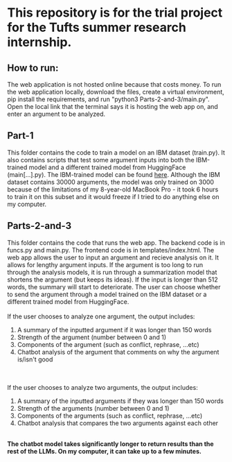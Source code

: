 <h1>This repository is for the trial project for the Tufts summer research internship.</h1>

<h2>How to run:</h2> The web application is not hosted online because that costs money. To run the web application locally, download the files, create a virtual environment, pip install the requirements, and run "python3 Parts-2-and-3/main.py". Open the local link that the terminal says it is hosting the web app on, and enter an argument to be analyzed.

<h2>Part-1</h2> This folder contains the code to train a model on an IBM dataset (train.py). It also contains scripts that test some argument inputs into both the IBM-trained model and a different trained model from HuggingFace (main[...].py). The IBM-trained model can be found <a href="https://huggingface.co/aurielwish/trial-project">here</a>. Although the IBM dataset contains 30000 arguments, the model was only trained on 3000 because of the limitations of my 8-year-old MacBook Pro - it took 6 hours to train it on this subset and it would freeze if I tried to do anything else on my computer.

<h2>Parts-2-and-3</h2> This folder contains the code that runs the web app. The backend code is in funcs.py and main.py. The frontend code is in templates/index.html. The web app allows the user to input an argument and recieve analysis on it. It allows for lengthy argument inputs. If the argument is too long to run through the analysis models, it is run through a summarization model that shortens the argument (but keeps its ideas). If the input is longer than 512 words, the summary will start to deteriorate. The user can choose whether to send the argument through a model trained on the IBM dataset or a different trained model from HuggingFace.
<br><br>
If the user chooses to analyze one argument, the output includes:
<ol>
    <li>A summary of the inputted argument if it was longer than 150 words</li>
    <li>Strength of the argument (number between 0 and 1)</li>
    <li>Components of the argument (such as conflict, rephrase, ...etc)</li>
    <li>Chatbot analysis of the argument that comments on why the argument is/isn't good</li>
</ol>
<br><br>
If the user chooses to analyze two arguments, the output includes:
<ol>
    <li>A summary of the inputted arguments if they was longer than 150 words</li>
    <li>Strength of the arguments (number between 0 and 1)</li>
    <li>Components of the arguments (such as conflict, rephrase, ...etc)</li>
    <li>Chatbot analysis that compares the two arguments against each other</li>
</ol>
<br>
<strong>The chatbot model takes significantly longer to return results than the rest of the LLMs. On my computer, it can take up to a few minutes.</strong>